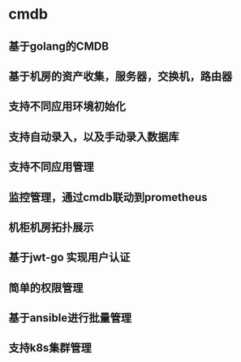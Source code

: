 # cmdb

## 基于golang的CMDB

## 基于机房的资产收集，服务器，交换机，路由器

## 支持不同应用环境初始化

## 支持自动录入，以及手动录入数据库

## 支持不同应用管理

## 监控管理，通过cmdb联动到prometheus

## 机柜机房拓扑展示

## 基于jwt-go 实现用户认证

## 简单的权限管理

## 基于ansible进行批量管理

## 支持k8s集群管理

